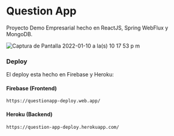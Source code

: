 # Question App

Proyecto Demo Empresarial hecho en ReactJS, Spring WebFlux y MongoDB.


![Captura de Pantalla 2022-01-10 a la(s) 10 17 53 p m](https://user-images.githubusercontent.com/8931588/148875420-68ac0190-9470-42b3-8069-252ad313c78a.png)



### Deploy
El deploy esta hecho en Firebase y Heroku:

#### Firebase (Frontend)
 `https://questionapp-deploy.web.app/`


#### Heroku (Backend) 
 `https://question-app-deploy.herokuapp.com/`
